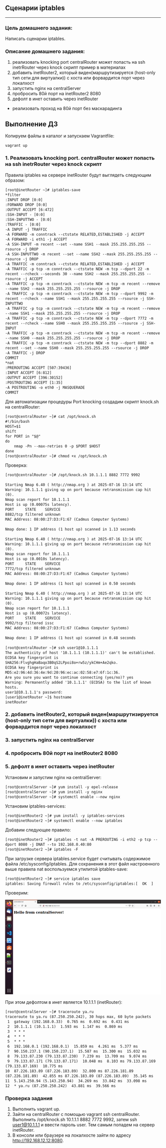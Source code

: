 ## Сценарии iptables
____

### Цель домашнего задания:

Написать сценарии iptables.

### Описание домашнего задания:

1. реализовать knocking port
 centralRouter может попасть на ssh inetrRouter через knock скрипт пример в материалах
2. добавить inetRouter2, который виден(маршрутизируется (host-only тип сети для виртуалки)) с хоста или форвардится порт через локалхост
3. запустить nginx на centralServer
4. пробросить 80й порт на inetRouter2 8080
5. дефолт в инет оставить через inetRouter

* реализовать проход на 80й порт без маскарадинга

## Выполнение ДЗ

Копируем файлы в каталог и запускаем Vagrantfile:

```shell
vagrant up
```

### 1. Реализовать knocking port. centralRouter может попасть на ssh inetrRouter через knock скрипт

Правила iptables на сервере inetRouter будут выглядеть следующим образом:

```shell
[root@inetRouter ~]# iptables-save 
*filter
:INPUT DROP [0:0]
:FORWARD DROP [0:0]
:OUTPUT ACCEPT [6:472]
:SSH-INPUT - [0:0]
:SSH-INPUTTWO - [0:0]
:TRAFFIC - [0:0]
-A INPUT -j TRAFFIC
-A FORWARD -m conntrack --ctstate RELATED,ESTABLISHED -j ACCEPT
-A FORWARD -i eth1 -j ACCEPT
-A SSH-INPUT -m recent --set --name SSH1 --mask 255.255.255.255 --rsource -j DROP
-A SSH-INPUTTWO -m recent --set --name SSH2 --mask 255.255.255.255 --rsource -j DROP
-A TRAFFIC -m conntrack --ctstate RELATED,ESTABLISHED -j ACCEPT
-A TRAFFIC -p tcp -m conntrack --ctstate NEW -m tcp --dport 22 -m recent --rcheck --seconds 30 --name SSH2 --mask 255.255.255.255 --rsource -j ACCEPT
-A TRAFFIC -p tcp -m conntrack --ctstate NEW -m tcp -m recent --remove --name SSH2 --mask 255.255.255.255 --rsource -j DROP
-A TRAFFIC -p tcp -m conntrack --ctstate NEW -m tcp --dport 9992 -m recent --rcheck --name SSH1 --mask 255.255.255.255 --rsource -j SSH-INPUTTWO
-A TRAFFIC -p tcp -m conntrack --ctstate NEW -m tcp -m recent --remove --name SSH1 --mask 255.255.255.255 --rsource -j DROP
-A TRAFFIC -p tcp -m conntrack --ctstate NEW -m tcp --dport 7772 -m recent --rcheck --name SSH0 --mask 255.255.255.255 --rsource -j SSH-INPUT
-A TRAFFIC -p tcp -m conntrack --ctstate NEW -m tcp -m recent --remove --name SSH0 --mask 255.255.255.255 --rsource -j DROP
-A TRAFFIC -p tcp -m conntrack --ctstate NEW -m tcp --dport 8882 -m recent --set --name SSH0 --mask 255.255.255.255 --rsource -j DROP
-A TRAFFIC -j DROP
COMMIT
*nat
:PREROUTING ACCEPT [507:39436]
:INPUT ACCEPT [6:812]
:OUTPUT ACCEPT [396:30152]
:POSTROUTING ACCEPT [1:35]
-A POSTROUTING -o eth0 -j MASQUERADE
COMMIT
```

Для автоматизации процедуры Port knocking создадим скрипт knock.sh на centralRouter:

```shell
[root@centralRouter ~]# cat /opt/knock.sh
#!/bin/bash
HOST=$1
shift
for PORT in "$@"
do
	nmap -Pn --max-retries 0 -p $PORT $HOST
done
[root@centralRouter ~]# chmod +x /opt/knock.sh
```

Проверка:

```shell
[root@centralRouter ~]# /opt/knock.sh 10.1.1.1 8882 7772 9992

Starting Nmap 6.40 ( http://nmap.org ) at 2025-07-16 13:14 UTC
Warning: 10.1.1.1 giving up on port because retransmission cap hit (0).
Nmap scan report for 10.1.1.1
Host is up (0.00075s latency).
PORT     STATE    SERVICE
8882/tcp filtered unknown
MAC Address: 08:00:27:D3:F1:67 (Cadmus Computer Systems)

Nmap done: 1 IP address (1 host up) scanned in 1.13 seconds

Starting Nmap 6.40 ( http://nmap.org ) at 2025-07-16 13:14 UTC
Warning: 10.1.1.1 giving up on port because retransmission cap hit (0).
Nmap scan report for 10.1.1.1
Host is up (0.0010s latency).
PORT     STATE    SERVICE
7772/tcp filtered unknown
MAC Address: 08:00:27:D3:F1:67 (Cadmus Computer Systems)

Nmap done: 1 IP address (1 host up) scanned in 0.50 seconds

Starting Nmap 6.40 ( http://nmap.org ) at 2025-07-16 13:14 UTC
Warning: 10.1.1.1 giving up on port because retransmission cap hit (0).
Nmap scan report for 10.1.1.1
Host is up (0.00072s latency).
PORT     STATE    SERVICE
9992/tcp filtered issc
MAC Address: 08:00:27:D3:F1:67 (Cadmus Computer Systems)

Nmap done: 1 IP address (1 host up) scanned in 0.48 seconds

[root@centralRouter ~]# ssh user1@10.1.1.1
The authenticity of host '10.1.1.1 (10.1.1.1)' can't be established.
ECDSA key fingerprint is SHA256:FlvghgHaBaqo3B0qS2LPpoi8o+rw5z/ykCHm+Ae2qko.
ECDSA key fingerprint is MD5:e2:96:4d:36:4e:9d:20:96:ec:ac:02:58:e7:6f:1c:36.
Are you sure you want to continue connecting (yes/no)? yes
Warning: Permanently added '10.1.1.1' (ECDSA) to the list of known hosts.
user1@10.1.1.1's password: 
[user1@inetRouter ~]$ hostname
inetRouter
```

### 2. добавить inetRouter2, который виден(маршрутизируется (host-only тип сети для виртуалки)) с хоста или форвардится порт через локалхост
### 3. запустить nginx на centralServer
### 4. пробросить 80й порт на inetRouter2 8080
### 5. дефолт в инет оставить через inetRouter

Установим и запустим nginx на centralServer:

```shell
[root@centralServer ~]# yum install -y epel-release
[root@centralServer ~]# yum install -y nginx
[root@centralServer ~]# systemctl enable --now nginx
```

Установим iptables-services:

```shell
[root@inetRouter2 ~]# yum install -y iptables-services
[root@inetRouter2 ~]# systemctl enable --now iptables
```

Добавим следующее правило:

```shell
[root@inetRouter2 ~]# iptables -t nat -A PREROUTING -i eth2 -p tcp --dport 8080 -j DNAT --to 192.168.0.40:80
[root@inetRouter2 ~]# iptables -F
```

При загрузке сервера iptables.service будет считывать содержимое файла /etc/sysconfig/iptables. Для сохранения в этот файл настроенного выше правила nat воспользуемся утилитой iptables-save:

```shell
[root@inetRouter2 ~]# service iptables save
iptables: Saving firewall rules to /etc/sysconfig/iptables:[  OK  ]
```

Проверим:

![image 1](https://github.com/IvanPrivalov/Otus_HomeWork/blob/main/Home%20work%2021/screens/Screenshot_01.png)

При этом дефолтом в инет является 10.1.1.1 (inetRouter):

```shell
[root@centralServer ~]# traceroute ya.ru
traceroute to ya.ru (87.250.250.242), 30 hops max, 60 byte packets
 1  gateway (192.168.0.33)  0.765 ms  0.692 ms  0.431 ms
 2  10.1.1.1 (10.1.1.1)  1.593 ms  1.147 ms  0.869 ms
 3  * * *
 4  * * *
 5  * * *
 6  192.168.0.1 (192.168.0.1)  15.859 ms  4.261 ms  5.377 ms
 7  90.150.237.1 (90.150.237.1)  15.587 ms  15.300 ms  15.032 ms
 8  79.133.87.230 (79.133.87.230)  7.239 ms  13.709 ms  9.074 ms
 9  79.133.87.171 (79.133.87.171)  10.048 ms  8.103 ms 79.133.87.169 (79.133.87.169)  10.775 ms
10  87.226.183.89 (87.226.183.89)  32.800 ms 87.226.181.89 (87.226.181.89)  42.855 ms 87.226.183.89 (87.226.183.89)  35.145 ms
11  5.143.250.94 (5.143.250.94)  34.269 ms  33.842 ms  33.098 ms
12  * ya.ru (87.250.250.242)  43.881 ms  39.566 ms
```

### Проверка задания

1. Выполнить vagrant up.
2. Зайти на centralRouter с помощью vagrant ssh centralRouter. Выполнить /opt/knock.sh 10.1.1.1 8882 7772 9992, затем ssh user1@10.1.1.1 и ввести пароль user. Тем самым попадем на сервер inetRouter.
3. В консоли или браузере на локалхосте зайти по адресу http://192.168.12.12:8080.
